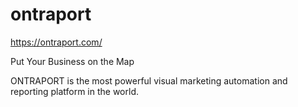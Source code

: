 # ontraport

https://ontraport.com/

Put Your Business on the Map

ONTRAPORT is the most powerful visual marketing automation and reporting
platform in the world.
